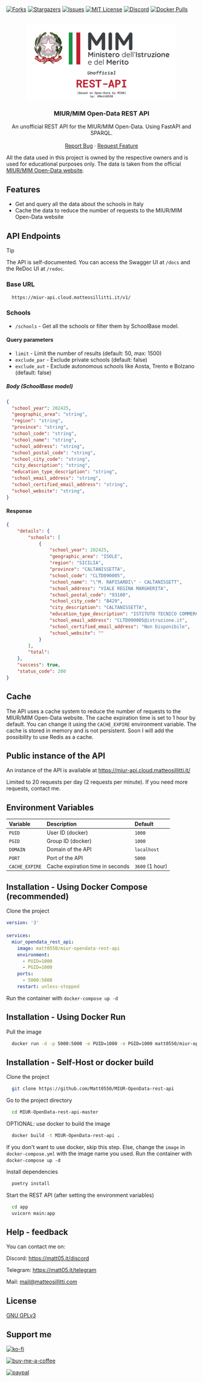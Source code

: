 [![Forks][forks-shield]][forks-url]
[![Stargazers][stars-shield]][stars-url]
[![Issues][issues-shield]][issues-url]
[![MIT License][license-shield]][license-url]
[![Discord][discord-shield]][discord-url]
[![Docker Pulls][docker-shield]][docker-url]

<!-- PROJECT LOGO -->
<br />
<div align="center">
  <a href="https://github.com/Matt0550/MIUR-OpenData-rest-api">
    <img src="https://raw.githubusercontent.com/Matt0550/public-gaac/main/uploads/logo-MIM-schools-rest-api-2.png" alt="Logo" height="200">
  </a>

  <h3 align="center">MIUR/MIM Open-Data REST API</h3>

  <p align="center">
    An unofficial REST API for the MIUR/MIM Open-Data. Using FastAPI and SPARQL.
    <br />
    <br />
    <a href="https://github.com/Matt0550/MIUR-OpenData-rest-api/issues">Report Bug</a>
    ·
    <a href="https://github.com/Matt0550/MIUR-OpenData-rest-api/issues">Request Feature</a>
  </p>
</div>

All the data used in this project is owned by the respective owners and is used for educational purposes only. The data is taken from the official [MIUR/MIM Open-Data website](https://dati.istruzione.it/opendata/).


## Features

- Get and query all the data about the schools in Italy
- Cache the data to reduce the number of requests to the MIUR/MIM Open-Data website


## API Endpoints
> [!TIP]
> The API is self-documented. You can access the Swagger UI at `/docs` and the ReDoc UI at `/redoc`.

### Base URL
```
  https://miur-api.cloud.matteosillitti.it/v1/
```

### Schools
- `/schools` - Get all the schools or filter them by SchoolBase model.

#### Query parameters
- `limit` - Limit the number of results (default: 50, max: 1500)
- `exclude_par` - Exclude private schools (default: false)
- `exclude_aut` - Exclude autonomous schools like Aosta, Trento e Bolzano (default: false)

##### Body (SchoolBase model)
```json
{
  "school_year": 202425,
  "geographic_area": "string",
  "region": "string",
  "province": "string",
  "school_code": "string",
  "school_name": "string",
  "school_address": "string",
  "school_postal_code": "string",
  "school_city_code": "string",
  "city_description": "string",
  "education_type_description": "string",
  "school_email_address": "string",
  "school_certified_email_address": "string",
  "school_website": "string",
}
```

#### Response
```json
{
    "details": {
        "schools": [
            {
                "school_year": 202425,
                "geographic_area": "ISOLE",
                "region": "SICILIA",
                "province": "CALTANISSETTA",
                "school_code": "CLTD090005",
                "school_name": "\"M. RAPISARDI\" - CALTANISSETT",
                "school_address": "VIALE REGINA MARGHERITA",
                "school_postal_code": "93100",
                "school_city_code": "B429",
                "city_description": "CALTANISSETTA",
                "education_type_description": "ISTITUTO TECNICO COMMERCIALE",
                "school_email_address": "CLTD090005@istruzione.it",
                "school_certified_email_address": "Non Disponibile",
                "school_website": ""
            }
        ],
        "total": 
    },
    "success": true,
    "status_code": 200
}
```

## Cache
The API uses a cache system to reduce the number of requests to the MIUR/MIM Open-Data website. The cache expiration time is set to 1 hour by default. You can change it using the `CACHE_EXPIRE` environment variable. The cache is stored in memory and is not persistent. Soon I will add the possibility to use Redis as a cache.

## Public instance of the API
An instance of the API is available at https://miur-api.cloud.matteosillitti.it/

Limited to 20 requests per day (2 requests per minute). If you need more requests, contact me.

## Environment Variables
| Variable | Description | Default |
| :--- | :--- | :--- |
| `PUID` | User ID (docker) | `1000` |
| `PGID` | Group ID (docker) | `1000` |
| `DOMAIN` | Domain of the API | `localhost` |
| `PORT` | Port of the API | `5000` |
| `CACHE_EXPIRE` | Cache expiration time in seconds | `3600` (1 hour) |

## Installation - Using Docker Compose (recommended)
Clone the project

```yml
version: '3'

services:
  miur_opendata_rest_api:
    image: matt0550/miur-opendata-rest-api
    environment:
      - PUID=1000
      - PGID=1000
    ports:
      - 5000:5000
    restart: unless-stopped
```

Run the container with `docker-compose up -d`

## Installation - Using Docker Run
Pull the image

```bash
  docker run -d -p 5000:5000 -e PUID=1000 -e PGID=1000 matt0550/miur-opendata-rest-api
```

## Installation - Self-Host or docker build

Clone the project

```bash
  git clone https://github.com/Matt0550/MIUR-OpenData-rest-api
```

Go to the project directory

```bash
  cd MIUR-OpenData-rest-api-master
```

OPTIONAL: use docker to build the image

```bash
  docker build -t MIUR-OpenData-rest-api .
```

If you don't want to use docker, skip this step.
Else, change the `image` in `docker-compose.yml` with the image name you used.
Run the container with `docker-compose up -d`

Install dependencies

```bash
  poetry install
```

Start the REST API (after setting the environment variables)

```bash
  cd app
  uvicorn main:app
```

## Help - feedback
You can contact me on:

Discord: https://matt05.it/discord

Telegram: https://matt05.it/telegram

Mail: <a href="mailto:mail@matteosillitti.com">mail@matteosillitti.com</a>

## License

[GNU GPLv3](https://choosealicense.com/licenses/gpl-3.0/)

## Support me

[![ko-fi](https://ko-fi.com/img/githubbutton_sm.svg)](https://ko-fi.com/matt05)

[![buy-me-a-coffee](https://www.buymeacoffee.com/assets/img/custom_images/orange_img.png)](https://www.buymeacoffee.com/Matt0550)

[![paypal](https://www.paypalobjects.com/en_US/i/btn/btn_donateCC_LG.gif)](https://paypal.me/sillittimatteo)

[contributors-shield]: https://img.shields.io/github/contributors/Matt0550/MIUR-OpenData-rest-api.svg?style=for-the-badge
[contributors-url]: https://github.com/Matt0550/MIUR-OpenData-rest-api/graphs/contributors
[forks-shield]: https://img.shields.io/github/forks/Matt0550/MIUR-OpenData-rest-api.svg?style=for-the-badge
[forks-url]: https://github.com/Matt0550/MIUR-OpenData-rest-api/network/members
[stars-shield]: https://img.shields.io/github/stars/Matt0550/MIUR-OpenData-rest-api.svg?style=for-the-badge
[stars-url]: https://github.com/Matt0550/MIUR-OpenData-rest-api/stargazers
[issues-shield]: https://img.shields.io/github/issues/Matt0550/MIUR-OpenData-rest-api.svg?style=for-the-badge
[issues-url]: https://github.com/Matt0550/MIUR-OpenData-rest-api/issues
[license-shield]: https://img.shields.io/github/license/Matt0550/MIUR-OpenData-rest-api.svg?style=for-the-badge
[license-url]: https://github.com/Matt0550/MIUR-OpenData-rest-api/blob/master/LICENSE
[discord-shield]: https://img.shields.io/discord/828990499507404820?style=for-the-badge
[discord-url]: https://matt05.it/discord
[docker-shield]: https://img.shields.io/docker/pulls/matt0550/miur-opendata-rest-api?style=for-the-badge
[docker-url]: https://hub.docker.com/r/matt0550/miur-opendata-rest-api
